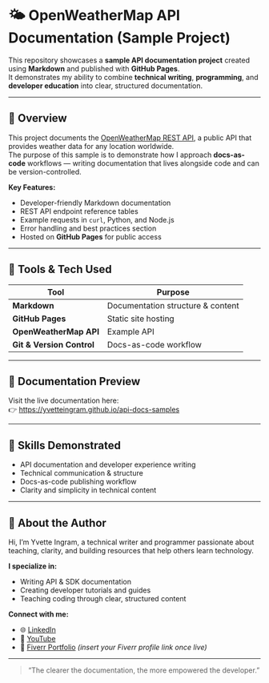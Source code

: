 # 🌤️ OpenWeatherMap API Documentation (Sample Project)

This repository showcases a **sample API documentation project** created using **Markdown** and published with **GitHub Pages**.  
It demonstrates my ability to combine **technical writing**, **programming**, and **developer education** into clear, structured documentation.

---

## 🚀 Overview
This project documents the [OpenWeatherMap REST API](https://openweathermap.org/api), a public API that provides weather data for any location worldwide.  
The purpose of this sample is to demonstrate how I approach **docs-as-code** workflows — writing documentation that lives alongside code and can be version-controlled.

**Key Features:**
- Developer-friendly Markdown documentation  
- REST API endpoint reference tables  
- Example requests in `curl`, Python, and Node.js  
- Error handling and best practices section  
- Hosted on **GitHub Pages** for public access  

---

## 🧩 Tools & Tech Used
| Tool | Purpose |
|------|----------|
| **Markdown** | Documentation structure & content |
| **GitHub Pages** | Static site hosting |
| **OpenWeatherMap API** | Example API |
| **Git & Version Control** | Docs-as-code workflow |

---

## 📘 Documentation Preview
Visit the live documentation here:  
👉 https://yvetteingram.github.io/api-docs-samples


---

## 🧠 Skills Demonstrated
- API documentation and developer experience writing  
- Technical communication & structure  
- Docs-as-code publishing workflow  
- Clarity and simplicity in technical content  

---

## 👋 About the Author
Hi, I’m Yvette Ingram, a technical writer and programmer passionate about teaching, clarity, and building resources that help others learn technology.

**I specialize in:**
- Writing API & SDK documentation  
- Creating developer tutorials and guides  
- Teaching coding through clear, structured content  

**Connect with me:**
- 🌐 [LinkedIn](https://www.linkedin.com/in/yvetteingram/)  
- 🎥 [YouTube](https://www.youtube.com/@ketorah.developer4330)  
- 💼 [Fiverr Portfolio](https://www.fiverr.com/) *(insert your Fiverr profile link once live)*  

---

> “The clearer the documentation, the more empowered the developer.”  

